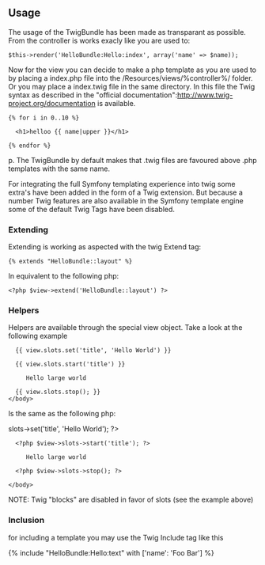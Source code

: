 ## Usage

The usage of the TwigBundle has been made as transparant as possible. From the controller is works exacly like you are used to:

    $this->render('HelloBundle:Hello:index', array('name' => $name));

Now for the view you can decide to make a php template as you are used to by placing a index.php file into the /Resources/views/%controller%/ folder. Or you may place a index.twig file in the same directory. In this file the Twig syntax as described in the "official documentation":http://www.twig-project.org/documentation is available.

    {% for i in 0..10 %}
    
      <h1>helloo {{ name|upper }}</h1>
    
    {% endfor %}

p. The TwigBundle by default makes that .twig files are favoured above .php templates with the same name.

For integrating the full Symfony templating experience into twig some extra's have been added in the form of a Twig extension. But because a number Twig features are also available in the Symfony template engine some of the default Twig Tags have been disabled.

### Extending

Extending is working as aspected with the twig Extend tag:

    {% extends "HelloBundle::layout" %}
    
In equivalent to the following php:

    <?php $view->extend('HelloBundle::layout') ?>


### Helpers

Helpers are available through the special view object. Take a look at the following example
  
  <html>
    <head>
      <title>{{ view.slots.get('title', 'Default Title') }}</title>
    <?head>
    <body>
      
      {{ view.slots.set('title', 'Hello World') }}
      
      {{ view.slots.start('title') }}
      
         Hello large world
      
      {{ view.slots.stop(); }}
    </body>
  </html
    
Is the same as the following php:

  <html>
    <head>
      <title><?php echo $view->slots->get('title', 'Default Title') ?></title>
    </head>
    <body>
      <?php $view->slots->set('title', 'Hello World'); ?>
      
      <?php $view->slots->start('title'); ?>
      
         Hello large world
         
      <?php $view->slots->stop(); ?>
      
    </body>
  </html>

NOTE: Twig "blocks" are disabled in favor of slots (see the example above)

### Inclusion

for including a template you may use the Twig Include tag like this

  {% include "HelloBundle:Hello:text" with ['name': 'Foo Bar'] %}
